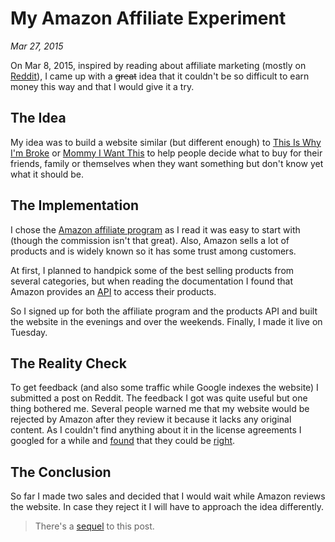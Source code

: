 # My Amazon Affiliate Experiment

*Mar 27, 2015*

On Mar 8, 2015, inspired by reading about affiliate marketing (mostly on
[Reddit](http://reddit.com/r/entrepreneur)), I came up with a ~~great~~ idea that
it couldn't be so difficult to earn money this way and that I would give it a try.

## The Idea

My idea was to build a website similar (but different enough) to
[This Is Why I'm Broke](http://www.thisiswhyimbroke.com) or
[Mommy I Want This](http://mommyiwantthis.com) to help people decide what to buy
for their friends, family or themselves when they want something but don't know
yet what it should be.

## The Implementation

I chose the [Amazon affiliate program](https://affiliate-program.amazon.com) as
I read it was easy to start with (though the commission isn't that great).
Also, Amazon sells a lot of products and is widely known so it has some trust
among customers.

At first, I planned to handpick some of the best selling products from several
categories, but when reading the documentation I found that Amazon provides an
[API](https://affiliate-program.amazon.com/gp/advertising/api/detail/main.html)
to access their products.

So I signed up for both the affiliate program and the products API and built
the website in the evenings and over the weekends. Finally, I made it live on
Tuesday.

## The Reality Check

To get feedback (and also some traffic while Google indexes the website)
I submitted a post on Reddit. The feedback I got was quite useful but one thing
bothered me. Several people warned me that my website would be rejected by Amazon
after they review it because it lacks any original content. As I couldn't find
anything about it in the license agreements I googled for a while and
[found](http://trafficplanet.com/index.php?/topic/8422-got-rejected-by-amazon-associates-this-is-how-you-can-fix-it)
that they could be
[right](http://corporatetangent.com/public/2014/12/06/amazon-associates-application-rejected-lessons-learned/).

## The Conclusion

So far I made two sales and decided that I would wait while Amazon reviews
the website. In case they reject it I will have to approach the idea differently.

> There's a [sequel](/my-amazon-affiliate-experiment-a-sequel.html) to this post.
